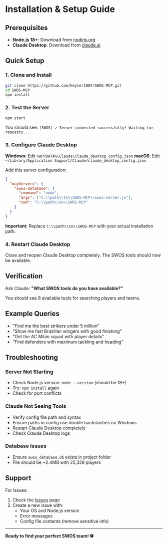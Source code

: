 # Installation & Setup Guide

## Prerequisites

- **Node.js 18+**: Download from [nodejs.org](https://nodejs.org/)
- **Claude Desktop**: Download from [claude.ai](https://claude.ai/download)

## Quick Setup

### 1. Clone and Install
```bash
git clone https://github.com/keyser1884/SWOS-MCP.git
cd SWOS-MCP
npm install
```

### 2. Test the Server
```bash
npm start
```
You should see: `[SWOS] ✓ Server connected successfully! Waiting for requests...`

### 3. Configure Claude Desktop

**Windows**: Edit `%APPDATA%\Claude\claude_desktop_config.json`
**macOS**: Edit `~/Library/Application Support/Claude/claude_desktop_config.json`

Add this server configuration:

```json
{
  "mcpServers": {
    "swos-database": {
      "command": "node",
      "args": ["C:\\path\\to\\SWOS-MCP\\swos-server.js"],
      "cwd": "C:\\path\\to\\SWOS-MCP"
    }
  }
}
```

**Important**: Replace `C:\\path\\to\\SWOS-MCP` with your actual installation path.

### 4. Restart Claude Desktop

Close and reopen Claude Desktop completely. The SWOS tools should now be available.

## Verification

Ask Claude: **"What SWOS tools do you have available?"**

You should see 8 available tools for searching players and teams.

## Example Queries

- "Find me the best strikers under 5 million"
- "Show me fast Brazilian wingers with good finishing"  
- "Get the AC Milan squad with player details"
- "Find defenders with maximum tackling and heading"

## Troubleshooting

### Server Not Starting
- Check Node.js version: `node --version` (should be 18+)
- Try: `npm install` again
- Check for port conflicts

### Claude Not Seeing Tools
- Verify config file path and syntax
- Ensure paths in config use double backslashes on Windows
- Restart Claude Desktop completely
- Check Claude Desktop logs

### Database Issues
- Ensure `swos_database.db` exists in project folder
- File should be ~2.4MB with 25,328 players

## Support

For issues:
1. Check the [Issues](https://github.com/keyser1884/SWOS-MCP/issues) page
2. Create a new issue with:
   - Your OS and Node.js version
   - Error messages
   - Config file contents (remove sensitive info)

---
**Ready to find your perfect SWOS team! ⚽**